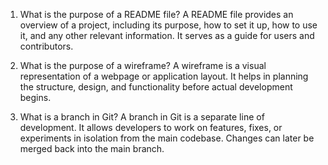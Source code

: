 1. What is the purpose of a README file?
   A README file provides an overview of a project, including its purpose, how to set it up, how to use it, and any other relevant information. It serves as a guide for users and contributors.

2. What is the purpose of a wireframe?
   A wireframe is a visual representation of a webpage or application layout. It helps in planning the structure, design, and functionality before actual development begins.

3. What is a branch in Git?
   A branch in Git is a separate line of development. It allows developers to work on features, fixes, or experiments in isolation from the main codebase. Changes can later be merged back into the main branch.
